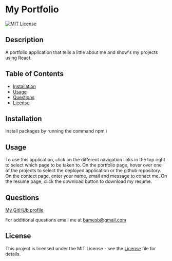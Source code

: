 # My Portfolio

[![MIT License](https://img.shields.io/badge/license-MIT-blue.svg)](https://mit-license.org/)

## Description
        
A portfolio application that tells a little about me and show's my projects using React.
        
## Table of Contents

* [Installation](#installation)
* [Usage](#usage)
* [Questions](#questions)
* [License](#license)
        
## Installation
        
Install packages by running the command npm i
        
## Usage
        
To use this application, click on the different navigation links in the top right to select which page to be taken to. On the portfolio page, hover over one of the projects to select the deployed application or the github repository. On the contect page, enter your name, email and message to conact me. On the resume page, click the download button to download my resume.

## Questions

[My GitHUb profile](https://github.com/JamixB97)

For additional questions email me at bamesb@gmail.com 

## License
    
This project is licensed under the MIT License - see the [License](https://mit-license.org/) file for details.